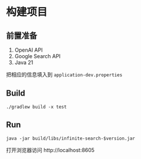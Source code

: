 # 构建项目

## 前置准备
1. OpenAI API
2. Google Search API
3. Java 21

把相应的信息填入到 `application-dev.properties`


## Build

```shell
./gradlew build -x test
```

## Run

```shell
java -jar build/libs/infinite-search-$version.jar
```

打开浏览器访问 http://localhost:8605